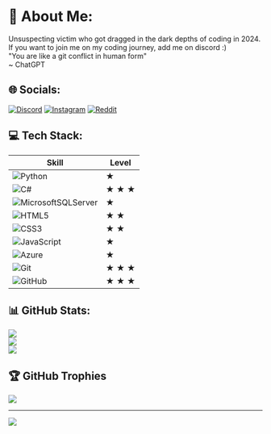 # 💫 About Me:
Unsuspecting victim who got dragged in the dark depths of coding in 2024. <br>
If you want to join me on my coding journey, add me on discord :) <br>
"You are like a git conflict in human form"<br>~ ChatGPT


## 🌐 Socials:
[![Discord](https://img.shields.io/badge/Discord-%237289DA.svg?logo=discord&logoColor=white)](https://discord.gg/rekroma) [![Instagram](https://img.shields.io/badge/Instagram-%23E4405F.svg?logo=Instagram&logoColor=white)](https://instagram.com/rekromaaa) [![Reddit](https://img.shields.io/badge/Reddit-%23FF4500.svg?logo=Reddit&logoColor=white)](https://reddit.com/user/u/Rekroma) 

## 💻 Tech Stack:

| Skill | Level |
|-------|-------|
| ![Python](https://img.shields.io/badge/python-3670A0?style=flat&logo=python&logoColor=ffdd54) |  ★ |
| ![C#](https://img.shields.io/badge/c%23-%23239120.svg?style=flat&logo=csharp&logoColor=white) |  ★ ★ ★  |
| ![MicrosoftSQLServer](https://img.shields.io/badge/Microsoft%20SQL%20Server-CC2927?style=flat&logo=microsoft%20sql%20server&logoColor=white) |  ★ |
| ![HTML5](https://img.shields.io/badge/html5-%23E34F26.svg?style=flat&logo=html5&logoColor=white) |  ★ ★  |
| ![CSS3](https://img.shields.io/badge/css3-%231572B6.svg?style=flat&logo=css3&logoColor=white) |  ★ ★  |
| ![JavaScript](https://img.shields.io/badge/javascript-%23323330.svg?style=flat&logo=javascript&logoColor=%23F7DF1E) |  ★ |
| ![Azure](https://img.shields.io/badge/azure-%230072C6.svg?style=flat&logo=microsoftazure&logoColor=white) |  ★ |
| ![Git](https://img.shields.io/badge/git-%23F05033.svg?style=flat&logo=git&logoColor=white) |  ★ ★ ★  |
| ![GitHub](https://img.shields.io/badge/github-%23121011.svg?style=flat&logo=github&logoColor=white) |  ★ ★ ★ |


## 📊 GitHub Stats:
![](https://github-readme-stats.vercel.app/api?username=Rekroma&theme=dark&hide_border=true&include_all_commits=true&count_private=true)<br/>
![](https://nirzak-streak-stats.vercel.app/?user=Rekroma&theme=dark&hide_border=true)<br/>
![](https://github-readme-stats.vercel.app/api/top-langs/?username=Rekroma&theme=dark&hide_border=true&include_all_commits=true&count_private=true&layout=compact)

## 🏆 GitHub Trophies
![](https://github-profile-trophy.vercel.app/?username=Rekroma&theme=radical&no-frame=true&no-bg=false&margin-w=4)

---
[![](https://visitcount.itsvg.in/api?id=Rekroma&icon=5&color=0)](https://visitcount.itsvg.in)

<!-- Proudly created with GPRM ( https://gprm.itsvg.in ) -->
